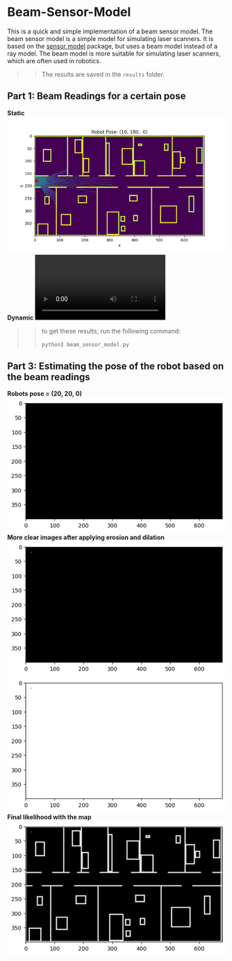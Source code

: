 # Beam-Sensor-Model
This is a quick and simple implementation of a beam sensor model. The beam sensor model is a simple model for simulating laser scanners. It is based on the [sensor model](http://wiki.ros.org/sensor_model) package, but uses a beam model instead of a ray model. The beam model is more suitable for simulating laser scanners, which are often used in robotics.
>> The results are saved in the `results` folder.
## Part 1: Beam Readings for a certain pose
**Static**
![Beam Sensor Model](results/Figure_1.png)
**Dynamic**
![Beam Sensor Model](results/BeamModel.mp4)
>> to get these results, run the following command:
>> ```bash
>> python3 beam_sensor_model.py
>> ```

## Part 3: Estimating the pose of the robot based on the beam readings

**Robots pose = (20, 20, 0)**
![pose estimation](results/output.png)
**More clear images after applying erosion and dilation**
![pose estimation](results/outputDilated.png)
![pose estimation](results/outputEroted.png)
**Final likelihood with the map**
![pose estimation](results/outputTotalWithDilation.png)

